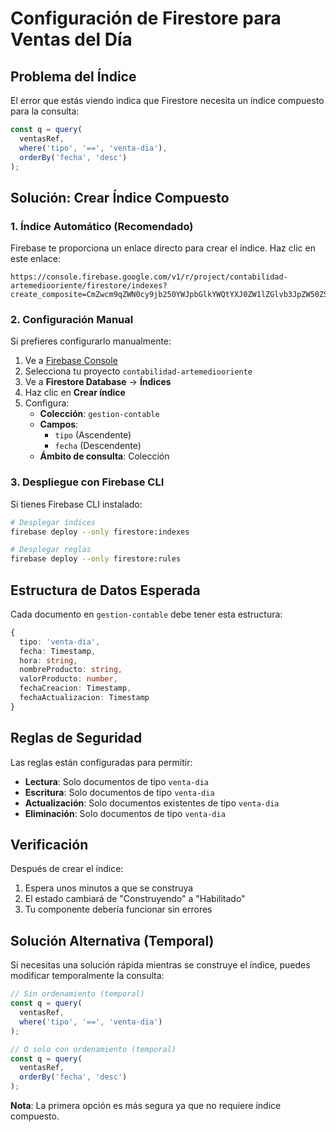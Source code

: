 # Configuración de Firestore para Ventas del Día

## Problema del Índice

El error que estás viendo indica que Firestore necesita un índice compuesto para la consulta:

```typescript
const q = query(
  ventasRef,
  where('tipo', '==', 'venta-dia'),
  orderBy('fecha', 'desc')
);
```

## Solución: Crear Índice Compuesto

### 1. Índice Automático (Recomendado)

Firebase te proporciona un enlace directo para crear el índice. Haz clic en este enlace:

```
https://console.firebase.google.com/v1/r/project/contabilidad-artemediooriente/firestore/indexes?create_composite=CmZwcm9qZWN0cy9jb250YWJpbGlkYWQtYXJ0ZW1lZGlvb3JpZW50ZS9kYXRhYmFzZXMvKGRlZmF1bHQpL2NvbGxlY3Rpb25Hcm91cHMvZ2VzdGlvbi1jb250YWJsZS9pbmRleGVzL18QARoICgR0aXBvEAEaCQoFZmVjaGEQAhoMCghfX25hbWVfXx
```

### 2. Configuración Manual

Si prefieres configurarlo manualmente:

1. Ve a [Firebase Console](https://console.firebase.google.com)
2. Selecciona tu proyecto `contabilidad-artemediooriente`
3. Ve a **Firestore Database** → **Índices**
4. Haz clic en **Crear índice**
5. Configura:
   - **Colección**: `gestion-contable`
   - **Campos**:
     - `tipo` (Ascendente)
     - `fecha` (Descendente)
   - **Ámbito de consulta**: Colección

### 3. Despliegue con Firebase CLI

Si tienes Firebase CLI instalado:

```bash
# Desplegar índices
firebase deploy --only firestore:indexes

# Desplegar reglas
firebase deploy --only firestore:rules
```

## Estructura de Datos Esperada

Cada documento en `gestion-contable` debe tener esta estructura:

```typescript
{
  tipo: 'venta-dia',
  fecha: Timestamp,
  hora: string,
  nombreProducto: string,
  valorProducto: number,
  fechaCreacion: Timestamp,
  fechaActualizacion: Timestamp
}
```

## Reglas de Seguridad

Las reglas están configuradas para permitir:

- **Lectura**: Solo documentos de tipo `venta-dia`
- **Escritura**: Solo documentos de tipo `venta-dia`
- **Actualización**: Solo documentos existentes de tipo `venta-dia`
- **Eliminación**: Solo documentos de tipo `venta-dia`

## Verificación

Después de crear el índice:

1. Espera unos minutos a que se construya
2. El estado cambiará de "Construyendo" a "Habilitado"
3. Tu componente debería funcionar sin errores

## Solución Alternativa (Temporal)

Si necesitas una solución rápida mientras se construye el índice, puedes modificar temporalmente la consulta:

```typescript
// Sin ordenamiento (temporal)
const q = query(
  ventasRef,
  where('tipo', '==', 'venta-dia')
);

// O solo con ordenamiento (temporal)
const q = query(
  ventasRef,
  orderBy('fecha', 'desc')
);
```

**Nota**: La primera opción es más segura ya que no requiere índice compuesto.
